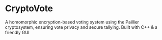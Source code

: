 # CryptoVote
A homomorphic encryption-based voting system using the Paillier cryptosystem, ensuring vote privacy and secure tallying. Built with C++ &amp; a friendly GUI
